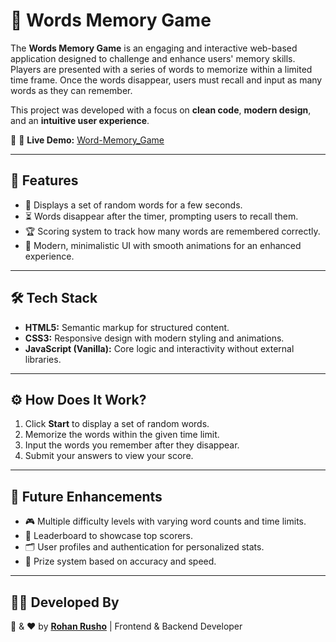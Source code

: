 # 🧠 Words Memory Game  

The **Words Memory Game** is an engaging and interactive web-based application designed to challenge and enhance users' memory skills. Players are presented with a series of words to memorize within a limited time frame. Once the words disappear, users must recall and input as many words as they can remember.  

This project was developed with a focus on **clean code**, **modern design**, and an **intuitive user experience**.  

🔗 🌟 **Live Demo:** [Word-Memory_Game](https://bit-game.netlify.app/)  

---

## 🚀 Features  

- 📝 Displays a set of random words for a few seconds.  
- ⏳ Words disappear after the timer, prompting users to recall them.  
- 🏆 Scoring system to track how many words are remembered correctly.  
- 🎨 Modern, minimalistic UI with smooth animations for an enhanced experience.  

---

## 🛠️ Tech Stack  

- **HTML5:** Semantic markup for structured content.  
- **CSS3:** Responsive design with modern styling and animations.  
- **JavaScript (Vanilla):** Core logic and interactivity without external libraries.  

---

## ⚙️ How Does It Work?  

1. Click **Start** to display a set of random words.  
2. Memorize the words within the given time limit.  
3. Input the words you remember after they disappear.  
4. Submit your answers to view your score.  

---

## 📅 Future Enhancements  

- 🎮 Multiple difficulty levels with varying word counts and time limits.  
- 🥇 Leaderboard to showcase top scorers.  
- 🗂️ User profiles and authentication for personalized stats.  
- 🎁 Prize system based on accuracy and speed.  

---

## 👨‍💻 Developed By  

💪 & ❤️ by [**Rohan Rusho**](https://facebook.com/eita.rohan) | Frontend & Backend Developer  
 
